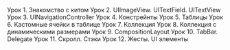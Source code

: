 Урок 1. Знакомство с китом 
Урок 2. UIImageView. UITextField. UITextView 
Урок 3. UINavigationController 
Урок 4. Констрейнты
Урок 5. Таблицы
Урок 6. Кастомные ячейки в таблице
Урок 7. Коллекция 
Урок 8. Коллекция с динамическими размерами 
Урок 9. CompositionLayout
Урок 10. TabBar. Delegate 
Урок 11. Скролл. Стэки
Урок 12. Жесты. UI элементы 
